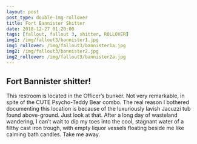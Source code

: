 ```yaml
---
layout: post
post_type: double-img-rollover
title: Fort Bannister Shitter
date: 2018-12-27 01:20:00
tags: [fallout, fallout 3, shitter, ROLLOVER]
img1: /img/fallout3/bannister1.jpg
img1_rollover: /img/fallout3/bannister1a.jpg
img2: /img/fallout3/bannister2.jpg
img2_rollover: /img/fallout3/bannister2a.jpg
---
```

## Fort Bannister shitter!

This restroom is located in the Officer’s bunker. Not very remarkable, in spite of the CUTE Psycho-Teddy Bear combo. The real reason I bothered documenting this location is because of the luxuriously lavish Jacuzzi tub found above-ground. Just look at that. After a long day of wasteland wandering, I can’t wait to dip my toes into the cool, stagnant water of a filthy cast iron trough, with empty liquor vessels floating beside me like calming bath candles. Take me away.
